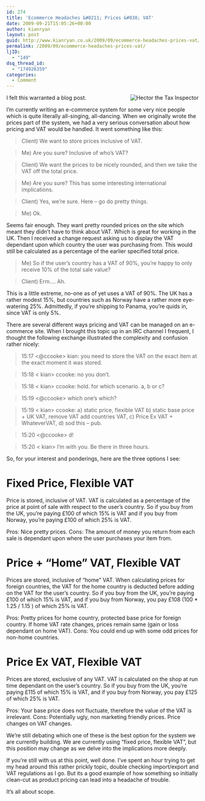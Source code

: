 ```yaml
---
id: 274
title: 'Ecommerce Headaches &#8211; Prices &#038; VAT'
date: 2009-09-21T15:05:26+00:00
author: kianryan
layout: post
guid: http://www.kianryan.co.uk/2009/09/ecommerce-headaches-prices-vat/
permalink: /2009/09/ecommerce-headaches-prices-vat/
ljID:
  - "149"
dsq_thread_id:
  - "174926359"
categories:
  - Comment
---
```


<img style="float:right;" src="http://www.kianryan.co.uk/wp-content/uploads/2009/09/hector.jpg" alt="Hector the Tax Inspector" /> I felt this warranted a blog post.

I&#8217;m currently writing an e-commerce system for some very nice people which is quite literally all-singing, all-dancing. When we originally wrote the prices part of the system, we had a very serious conversation about how pricing and VAT would be handled. It went something like this:

> Client) We want to store prices inclusive of VAT.
    
> Me) Are you sure? Inclusive of who&#8217;s VAT?
    
> Client) We want the prices to be nicely rounded, and then we take the VAT off the total price.
    
> Me) Are you sure? This has some interesting international implications.
    
> Client) Yes, we&#8217;re sure. Here &#8211; go do pretty things.
    
> Me) Ok.

Seems fair enough. They want pretty rounded prices on the site which meant they didn&#8217;t have to think about VAT. Which is great for working in the UK. Then I received a change request asking us to display the VAT dependant upon which country the user was purchasing from. This would still be calculated as a percentage of the earlier specified total price.

> Me) So if the user&#8217;s country has a VAT of 90%, you&#8217;re happy to only receive 10% of the total sale value?
     
> Client) Erm&#8230;. Ah.

This is a little extreme, no-one as of yet uses a VAT of 90%. The UK has a rather modest 15%, but countries such as Norway have a rather more eye-watering 25%. Admittedly, if you&#8217;re shipping to Panama, you&#8217;re quids in, since VAT is only 5%.

There are several different ways pricing and VAT can be managed on an e-commerce site. When I brought this topic up in an IRC channel I frequent, I thought the following exchange illustrated the complexity and confusion rather nicely:

> 15:17 <@ccooke> kian: you need to store the VAT on the exact item at the exact moment it was stored.
    
> 15:18 < kian> ccooke: no you don&#8217;t.
    
> 15:18 < kian> ccooke: hold. for which scenario. a, b or c?
    
> 15:19 <@ccooke> which one&#8217;s which?
    
> 15:19 < kian> ccooke: a) static price, flexible VAT b) static base price + UK VAT, remove VAT add countries VAT, c) Price Ex VAT + WhateverVAT, d) sod this &#8211; pub.
    
> 15:20 <@ccooke> d!
    
> 15:20 < kian> I&#8217;m with you. Be there in three hours.

So, for your interest and ponderings, here are the three options I see:

# Fixed Price, Flexible VAT

Price is stored, inclusive of VAT. VAT is calculated as a percentage of the price at point of sale with respect to the user&#8217;s country. So if you buy from the UK, you&#8217;re paying £100 of which 15% is VAT and if you buy from Norway, you&#8217;re paying £100 of which 25% is VAT.

Pros: Nice pretty prices. Cons: The amount of money you return from each sale is dependant upon where the user purchases your item from.

# Price + &#8220;Home&#8221; VAT, Flexible VAT

Prices are stored, inclusive of &#8220;home&#8221; VAT. When calculating prices for foreign countries, the VAT for the home country is deducted before adding on the VAT for the user&#8217;s country. So if you buy from the UK, you&#8217;re paying £100 of which 15% is VAT, and if you buy from Norway, you pay £108 (100 * 1.25 / 1.15 ) of which 25% is VAT.

Pros: Pretty prices for home country, protected base price for foreign country. If home VAT rate changes, prices remain same (gain or loss dependant on home VAT). Cons: You could end up with some odd prices for non-home countries.

# Price Ex VAT, Flexible VAT

Prices are stored, exclusive of any VAT. VAT is calculated on the shop at run time dependant on the user&#8217;s country. So if you buy from the UK, you&#8217;re paying £115 of which 15% is VAT, and if you buy from Norway, you pay £125 of which 25% is VAT.

Pros: Your base price does not fluctuate, therefore the value of the VAT is irrelevant. Cons: Potentially ugly, non marketing friendly prices. Price changes on VAT changes.

We&#8217;re still debating which one of these is the best option for the system we are currently building. We are currently using &#8220;fixed price, flexible VAT&#8221;, but this position may change as we delve into the implications more deeply.

If you&#8217;re still with us at this point, well done. I&#8217;ve spent an hour trying to get my head around this rather prickly topic, double checking import/export and VAT regulations as I go. But its a good example of how something so initially clean-cut as product pricing can lead into a headache of trouble.

It&#8217;s all about scope.